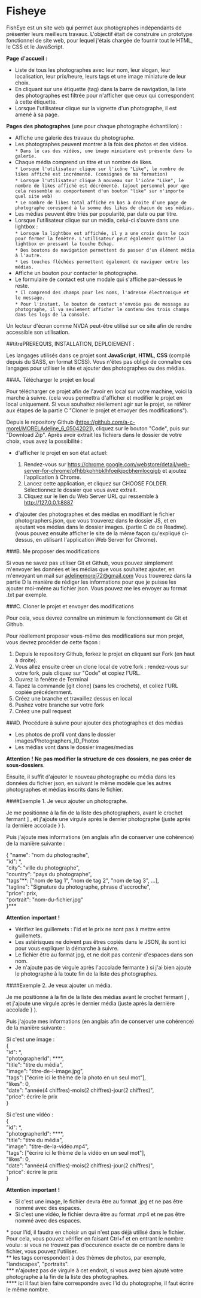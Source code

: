 # Fisheye

FishEye est un site web qui permet aux photographes indépendants de présenter leurs meilleurs travaux.
L'objectif était de construire un prototype fonctionnel de site web, pour lequel j'étais chargée de fournir tout le HTML, le CSS et le JavaScript.

__Page__ __d'accueil__ __:__ 
* Liste de tous les photographes avec leur nom, leur slogan, leur localisation, leur prix/heure, leurs tags et une image miniature de leur choix.
* En cliquant sur une étiquette (tag) dans la barre de navigation, la liste des photographes est filtrée pour n'afficher que ceux qui correspondent à cette
étiquette.
* Lorsque l'utilisateur clique sur la vignette d'un photographe, il est amené à sa page.

__Pages__ __des__ __photographes__ (une pour chaque photographe échantillon) :  
* Affiche une galerie des travaux du photographe.
* Les photographes peuvent montrer à la fois des photos et des vidéos.  
	`* Dans le cas des vidéos, une image miniature est présente dans la galerie.`
* Chaque média comprend un titre et un nombre de likes.  
	`* Lorsque l'utilisateur clique sur l'icône "Like", le nombre de likes affiché est incrémenté. (consignes de ma formation)`  
	`* Lorsque l'utilisateur clique à nouveau sur l'icône "Like", le nombre de likes affiché est décrémenté. (ajout personnel pour que cela ressemble au comportement d'un bouton "like" sur n'importe quel site web)`  
	`* Le nombre de likes total affiché en bas à droite d’une page de photographe corespond à la somme des likes de chacun de ses médias.`
* Les médias peuvent être triés par popularité, par date ou par titre.
* Lorsque l'utilisateur clique sur un média, celui-ci s'ouvre dans une lightbox :  
	`* Lorsque la lightbox est affichée, il y a une croix dans le coin pour fermer la fenêtre. L'utilisateur peut également quitter la lightbox en pressant la touche Echap.`  
	`* Des boutons de navigation permettent de passer d'un élément média à l'autre.`  
	`* Les touches fléchées permettent également de naviguer entre les médias.`
* Affiche un bouton pour contacter le photographe.
* Le formulaire de contact est une modale qui s'affiche par-dessus le reste.  
	`* Il comprend des champs pour les noms, l'adresse électronique et le message.`  
	`* Pour l'instant, le bouton de contact n'envoie pas de message au photographe, il va seulement afficher le contenu des trois champs dans les logs de la console.`

Un lecteur d'écran comme NVDA peut-être utilisé sur ce site afin de rendre accessible son utilisation.


##titrePREREQUIS, INSTALLATION, DEPLOIEMENT :

Les langages utilisés dans ce projet sont __JavaScript__, __HTML__, __CSS__ (compilé depuis du SASS, en format SCSS). Vous n'êtes pas obligé de connaître ces langages pour utiliser le site et ajouter des photographes ou des médias.

###A. Télécharger le projet en local

Pour télécharger ce projet afin de l'avoir en local sur votre machine, voici la marche à suivre. (cela vous permettra d'afficher et modifier le projet en local uniquement. Si vous souhaitez réellement agir sur le projet, se référer aux étapes de la partie C "Cloner le projet et envoyer des modifications").

Depuis le repository Github (https://github.com/a-c-morel/MORELAdeline_6_05042021), cliquez sur le bouton "Code", puis sur "Download Zip".
Après avoir extrait les fichiers dans le dossier de votre choix, vous avez la possibilité :

* d'afficher le projet en son état actuel:
	1. Rendez-vous sur https://chrome.google.com/webstore/detail/web-server-for-chrome/ofhbbkphhbklhfoeikjpcbhemlocgigb et ajoutez l'application à Chrome.
	2. Lancez cette application, et cliquez sur CHOOSE FOLDER. Sélectionnez le dossier que vous avez extrait.
	3. Cliquez sur le lien du Web Server URL qui ressemble à http://127.0.0.1:8887

* d'ajouter des photographes et des médias en modifiant le fichier photographers.json, que vous trouverez dans le dossier JS, et en ajoutant vos médias dans le dossier images. (partie C de ce Readme).
(vous pouvez ensuite afficher le site de la même façon qu'expliqué ci-dessus, en utilisant l'application Web Server for Chrome).


###B. Me proposer des modifications

Si vous ne savez pas utiliser Git et Github, vous pouvez simplement m'envoyer les données et les médias que vous souhaitez ajouter, en m'envoyant un mail sur adelinemorel72@gmail.com
Vous trouverez dans la partie D la manière de rédiger les informations pour que je puisse les ajouter moi-même au fichier json. Vous pouvez me les envoyer au format .txt par exemple.


###C. Cloner le projet et envoyer des modifications

Pour cela, vous devrez connaître un minimum le fonctionnement de Git et Github.

Pour réellement proposer vous-même des modifications sur mon projet, vous devrez procéder de cette façon :

1. Depuis le repository Github, forkez le projet en cliquant sur Fork (en haut à droite).
2. Vous allez ensuite créer un clone local de votre fork : rendez-vous sur votre fork, puis cliquez sur "Code" et copiez l'URL.
3. Ouvrez la fenêtre de Terminal
4. Tapez la commande [git clone] (sans les crochets), et collez l'URL copiée précédemment.
5. Créez une branche et travaillez dessus en local
6. Pushez votre branche sur votre fork
7. Créez une pull request


###D. Procédure à suivre pour ajouter des photographes et des médias
* Les photos de profil vont dans le dossier images/Photographers_ID_Photos
* Les médias vont dans le dossier images/medias

__Attention__ __!__ __Ne__ __pas__ __modifier__ __la__ __structure__ __de__ __ces__ __dossiers__, __ne__ __pas__ __créer__ __de__ __sous-dossiers__.

Ensuite, il suffit d'ajouter le nouveau photographe ou média dans les données du fichier json, en suivant le même modèle que les autres photographes et médias inscrits dans le fichier.

####Exemple 1. Je veux ajouter un photographe.

Je me positionne à la fin de la liste des photographers, avant le crochet fermant ] , et j'ajoute une virgule après le dernier photographe (juste après la dernière accolade } ).

Puis j'ajoute mes informations (en anglais afin de conserver une cohérence) de la manière suivante :

{
  "name": "nom du photographe",  
  "id": \*,  
  "city": "ville du photographe",  
  "country": "pays du photographe",  
  "tags"\*\*: ["nom de tag 1", "nom de tag 2", "nom de tag 3", ...],  
  "tagline": "Signature du photographe, phrase d'accroche",  
  "price": prix,  
  "portrait": "nom-du-fichier.jpg"  
}\*\*\*

__Attention__ __important__ __!__
* Vérifiez les guillemets : l'id et le prix ne sont pas à mettre entre guillemets.
* Les astérisques ne doivent pas êtres copiés dans le JSON, ils sont ici pour vous expliquer la démarche à suivre.
* Le fichier être au format jpg, et ne doit pas contenir d'espaces dans son nom.
* Je n'ajoute pas de virgule après l'accolade fermante } si j'ai bien ajouté le photographe à la toute fin de la liste des photographes.

####Exemple 2. Je veux ajouter un média.

Je me positionne à la fin de la liste des médias avant le crochet fermant ] , et j'ajoute une virgule après le dernier média (juste après la dernière accolade } ).

Puis j'ajoute mes informations (en anglais afin de conserver une cohérence) de la manière suivante :

Si c'est une image :  
{  
  "id": \*,  
  "photographerId": \*\*\*\*,  
  "title": "titre du média",  
  "image": "titre-de-l-image.jpg",  
  "tags": ["écrire ici le thème de la photo en un seul mot"],  
  "likes": 0,  
  "date": "année(4 chiffres)-mois(2 chiffres)-jour(2 chiffres)",  
  "price": écrire le prix  
}

Si c'est une vidéo :  
{  
  "id": \*,  
  "photographerId": \*\*\*\*,  
  "title": "titre du média",  
  "image": "titre-de-la-vidéo.mp4",  
  "tags": ["écrire ici le thème de la vidéo en un seul mot"],  
  "likes": 0,  
  "date": "année(4 chiffres)-mois(2 chiffres)-jour(2 chiffres)",  
  "price": écrire le prix  
}

__Attention__ __important__ __!__
* Si c'est une image, le fichier devra être au format .jpg et ne pas être nommé avec des espaces.
* Si c'est une vidéo, le fichier devra être au format .mp4 et ne pas être nommé avec des espaces.

\* pour l'id, il faudra en choisir un qui n'est pas déjà utilisé dans le fichier. Pour cela, vous pouvez vérifier en faisant Ctrl+f et en entrant le nombre voulu : si vous ne trouvez pas d'occurence exacte de ce nombre dans le fichier, vous pouvez l'utiliser.  
\*\* les tags correspondent à des thèmes de photos, par exemple, "landscapes", "portraits".  
\*\*\* n'ajoutez pas de virgule à cet endroit, si vous avez bien ajouté votre photographe à la fin de la liste des photographes.  
\*\*\*\* ici il faut bien faire correspondre avec l'id du photographe, il faut écrire le même nombre.